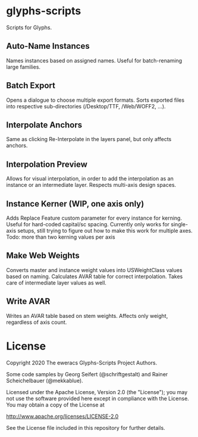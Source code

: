 # glyphs-scripts
Scripts for Glyphs.

## Auto-Name Instances
Names instances based on assigned names. Useful for batch-renaming large families.

## Batch Export
Opens a dialogue to choose multiple export formats. Sorts exported files into respective sub-directories (/Desktop/TTF, /Web/WOFF2, ...).

## Interpolate Anchors
Same as clicking Re-Interpolate in the layers panel, but only affects anchors.

## Interpolation Preview
Allows for visual interpolation, in order to add the interpolation as an instance or an intermediate layer. Respects multi-axis design spaces.

## Instance Kerner (WIP, one axis only)
Adds Replace Feature custom parameter for every instance for kerning. Useful for hard-coded capital/sc spacing. Currently only works for single-axis setups, still trying to figure out how to make this work for multiple axes. Todo: more than two kerning values per axis

## Make Web Weights
Converts master and instance weight values into USWeightClass values based on naming. Calculates AVAR table for correct interpolation. Takes care of intermediate layer values as well.

## Write AVAR
Writes an AVAR table based on stem weights. Affects only weight, regardless of axis count.


# License

Copyright 2020 The eweracs Glyphs-Scripts Project Authors.

Some code samples by Georg Seifert (@schriftgestalt) and Rainer Scheichelbauer (@mekkablue).

Licensed under the Apache License, Version 2.0 (the "License");
you may not use the software provided here except in compliance with the License.
You may obtain a copy of the License at

http://www.apache.org/licenses/LICENSE-2.0

See the License file included in this repository for further details.

